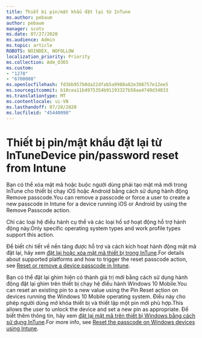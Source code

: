 ```yaml
---
title: Thiết bị pin/mật khẩu đặt lại từ InTune
ms.author: pebaum
author: pebaum
manager: scotv
ms.date: 07/27/2020
ms.audience: Admin
ms.topic: article
ROBOTS: NOINDEX, NOFOLLOW
localization_priority: Priority
ms.collection: Adm_O365
ms.custom:
- "1278"
- "6700008"
ms.openlocfilehash: fd3bb957b0da22dfab5a9988a82e398757e12ee5
ms.sourcegitcommit: b10cea11b4975354b91193327b58aa4740d34833
ms.translationtype: MT
ms.contentlocale: vi-VN
ms.lasthandoff: 07/28/2020
ms.locfileid: "45440098"
---
```

# <a name="device-pinpassword-reset-from-intune"></a><span data-ttu-id="f35d3-102">Thiết bị pin/mật khẩu đặt lại từ InTune</span><span class="sxs-lookup"><span data-stu-id="f35d3-102">Device pin/password reset from Intune</span></span>

<span data-ttu-id="f35d3-103">Bạn có thể xóa mật mã hoặc buộc người dùng phải tạo mật mã mới trong InTune cho thiết bị chạy iOS hoặc Android bằng cách sử dụng hành động Remove passcode.</span><span class="sxs-lookup"><span data-stu-id="f35d3-103">You can remove a passcode or force a user to create a new passcode in Intune for a device running iOS or Android by using the Remove Passcode action.</span></span>

<span data-ttu-id="f35d3-104">Chỉ các loại hệ điều hành cụ thể và các loại hồ sơ hoạt động hỗ trợ hành động này.</span><span class="sxs-lookup"><span data-stu-id="f35d3-104">Only specific operating system types and work profile types support this action.</span></span>

<span data-ttu-id="f35d3-105">Để biết chi tiết về nền tảng được hỗ trợ và cách kích hoạt hành động mật mã đặt lại, hãy xem [đặt lại hoặc xóa mật mã thiết bị trong InTune](https://docs.microsoft.com/intune/device-passcode-reset).</span><span class="sxs-lookup"><span data-stu-id="f35d3-105">For details about supported platforms and how to trigger the reset passcode action, see [Reset or remove a device passcode in Intune](https://docs.microsoft.com/intune/device-passcode-reset).</span></span>

<span data-ttu-id="f35d3-106">Bạn có thể đặt lại ghim hiện có thành giá trị mới bằng cách sử dụng hành động đặt lại ghim trên thiết bị chạy hệ điều hành Windows 10 Mobile.</span><span class="sxs-lookup"><span data-stu-id="f35d3-106">You can reset an existing pin to a new value using the Pin Reset action on devices running the Windows 10 Mobile operating system.</span></span> <span data-ttu-id="f35d3-107">Điều này cho phép người dùng mở khóa thiết bị và thiết lập một pin mới phù hợp.</span><span class="sxs-lookup"><span data-stu-id="f35d3-107">This allows the user to unlock the device and set a new pin as appropriate.</span></span> <span data-ttu-id="f35d3-108">Để biết thêm thông tin, hãy xem [đặt lại mật mã trên thiết bị Windows bằng cách sử dụng InTune](https://docs.microsoft.com/intune/device-windows-pin-reset).</span><span class="sxs-lookup"><span data-stu-id="f35d3-108">For more info, see [Reset the passcode on Windows devices using Intune](https://docs.microsoft.com/intune/device-windows-pin-reset).</span></span>